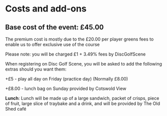 # Costs and add-ons

## Base cost of the event: £45.00

The premium cost is mostly due to the £20.00 per player greens fees to enable us to offer exclusive use of the course

Please note: you will be charged £1 + 3.49% fees by DiscGolfScene 

When registering on Disc Golf Scene, you will be asked to add the following extras should you want them:


+£5 - play all day on Friday (practice day) (Normally £8.00)

+£8.00 - lunch bag on Sunday provided by Cotswold View


**Lunch**: Lunch will be made up of a large sandwich, packet of crisps, piece of fruit, large slice of traybake and a drink, and will be provided by The Old Shed café 

